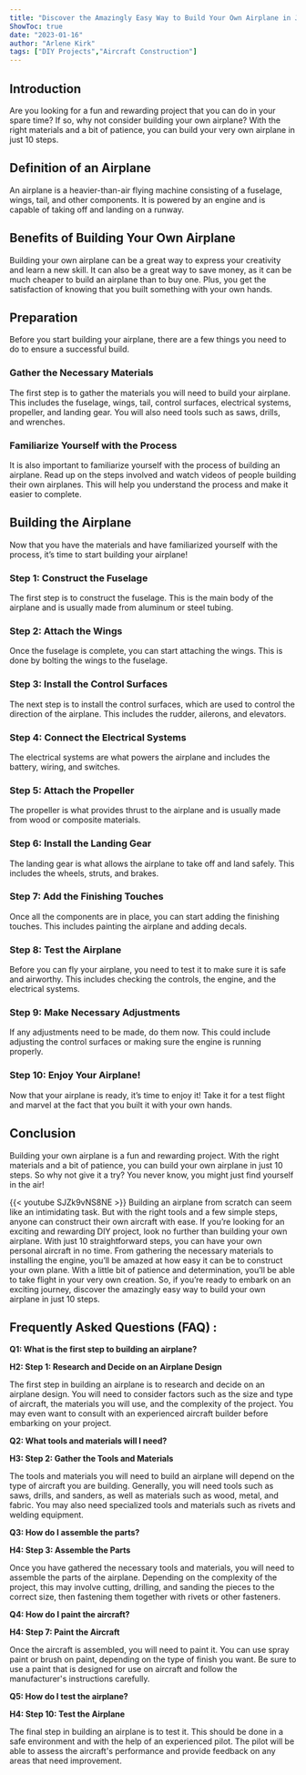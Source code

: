 ```yaml
---
title: "Discover the Amazingly Easy Way to Build Your Own Airplane in Just 10 Steps!"
ShowToc: true 
date: "2023-01-16"
author: "Arlene Kirk" 
tags: ["DIY Projects","Aircraft Construction"]
---
```

## Introduction

Are you looking for a fun and rewarding project that you can do in your spare time? If so, why not consider building your own airplane? With the right materials and a bit of patience, you can build your very own airplane in just 10 steps. 

## Definition of an Airplane

An airplane is a heavier-than-air flying machine consisting of a fuselage, wings, tail, and other components. It is powered by an engine and is capable of taking off and landing on a runway. 

## Benefits of Building Your Own Airplane

Building your own airplane can be a great way to express your creativity and learn a new skill. It can also be a great way to save money, as it can be much cheaper to build an airplane than to buy one. Plus, you get the satisfaction of knowing that you built something with your own hands. 

## Preparation

Before you start building your airplane, there are a few things you need to do to ensure a successful build. 

### Gather the Necessary Materials

The first step is to gather the materials you will need to build your airplane. This includes the fuselage, wings, tail, control surfaces, electrical systems, propeller, and landing gear. You will also need tools such as saws, drills, and wrenches. 

### Familiarize Yourself with the Process

It is also important to familiarize yourself with the process of building an airplane. Read up on the steps involved and watch videos of people building their own airplanes. This will help you understand the process and make it easier to complete. 

## Building the Airplane

Now that you have the materials and have familiarized yourself with the process, it’s time to start building your airplane! 

### Step 1: Construct the Fuselage

The first step is to construct the fuselage. This is the main body of the airplane and is usually made from aluminum or steel tubing. 

### Step 2: Attach the Wings

Once the fuselage is complete, you can start attaching the wings. This is done by bolting the wings to the fuselage. 

### Step 3: Install the Control Surfaces

The next step is to install the control surfaces, which are used to control the direction of the airplane. This includes the rudder, ailerons, and elevators. 

### Step 4: Connect the Electrical Systems

The electrical systems are what powers the airplane and includes the battery, wiring, and switches. 

### Step 5: Attach the Propeller

The propeller is what provides thrust to the airplane and is usually made from wood or composite materials. 

### Step 6: Install the Landing Gear

The landing gear is what allows the airplane to take off and land safely. This includes the wheels, struts, and brakes. 

### Step 7: Add the Finishing Touches

Once all the components are in place, you can start adding the finishing touches. This includes painting the airplane and adding decals. 

### Step 8: Test the Airplane

Before you can fly your airplane, you need to test it to make sure it is safe and airworthy. This includes checking the controls, the engine, and the electrical systems. 

### Step 9: Make Necessary Adjustments

If any adjustments need to be made, do them now. This could include adjusting the control surfaces or making sure the engine is running properly. 

### Step 10: Enjoy Your Airplane!

Now that your airplane is ready, it’s time to enjoy it! Take it for a test flight and marvel at the fact that you built it with your own hands. 

## Conclusion

Building your own airplane is a fun and rewarding project. With the right materials and a bit of patience, you can build your own airplane in just 10 steps. So why not give it a try? You never know, you might just find yourself in the air!

{{< youtube SJZk9vNS8NE >}} 
Building an airplane from scratch can seem like an intimidating task. But with the right tools and a few simple steps, anyone can construct their own aircraft with ease. If you’re looking for an exciting and rewarding DIY project, look no further than building your own airplane. With just 10 straightforward steps, you can have your own personal aircraft in no time. From gathering the necessary materials to installing the engine, you’ll be amazed at how easy it can be to construct your own plane. With a little bit of patience and determination, you’ll be able to take flight in your very own creation. So, if you’re ready to embark on an exciting journey, discover the amazingly easy way to build your own airplane in just 10 steps.

## Frequently Asked Questions (FAQ) :
**Q1: What is the first step to building an airplane?**

**H2: Step 1: Research and Decide on an Airplane Design**

The first step in building an airplane is to research and decide on an airplane design. You will need to consider factors such as the size and type of aircraft, the materials you will use, and the complexity of the project. You may even want to consult with an experienced aircraft builder before embarking on your project. 

**Q2: What tools and materials will I need?**

**H3: Step 2: Gather the Tools and Materials**

The tools and materials you will need to build an airplane will depend on the type of aircraft you are building. Generally, you will need tools such as saws, drills, and sanders, as well as materials such as wood, metal, and fabric. You may also need specialized tools and materials such as rivets and welding equipment. 

**Q3: How do I assemble the parts?**

**H4: Step 3: Assemble the Parts**

Once you have gathered the necessary tools and materials, you will need to assemble the parts of the airplane. Depending on the complexity of the project, this may involve cutting, drilling, and sanding the pieces to the correct size, then fastening them together with rivets or other fasteners. 

**Q4: How do I paint the aircraft?**

**H4: Step 7: Paint the Aircraft**

Once the aircraft is assembled, you will need to paint it. You can use spray paint or brush on paint, depending on the type of finish you want. Be sure to use a paint that is designed for use on aircraft and follow the manufacturer's instructions carefully. 

**Q5: How do I test the airplane?**

**H4: Step 10: Test the Airplane**

The final step in building an airplane is to test it. This should be done in a safe environment and with the help of an experienced pilot. The pilot will be able to assess the aircraft's performance and provide feedback on any areas that need improvement.





